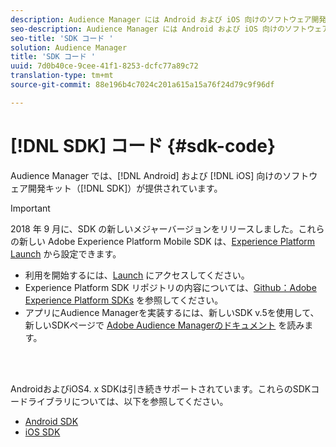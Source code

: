 ```yaml
---
description: Audience Manager には Android および iOS 向けのソフトウェア開発キットが提供されています。
seo-description: Audience Manager には Android および iOS 向けのソフトウェア開発キットが提供されています。
seo-title: 'SDK コード '
solution: Audience Manager
title: 'SDK コード '
uuid: 7d0b40ce-9cee-41f1-8253-dcfc77a89c72
translation-type: tm+mt
source-git-commit: 88e196b4c7024c201a615a15a76f24d79c9f96df

---
```



# [!DNL SDK] コード {#sdk-code}

Audience Manager では、[!DNL Android] および [!DNL iOS] 向けのソフトウェア開発キット（[!DNL SDK]）が提供されています。

>[!IMPORTANT]
>
>2018 年 9 月に、SDK の新しいメジャーバージョンをリリースしました。これらの新しい Adobe Experience Platform Mobile SDK は、[Experience Platform Launch](https://www.adobe.com/experience-platform/launch.html) から設定できます。

* 利用を開始するには、[Launch](https://launch.adobe.com/) にアクセスしてください。
* Experience Platform SDK リポジトリの内容については、[Github：Adobe Experience Platform SDKs](https://github.com/Adobe-Marketing-Cloud/acp-sdks) を参照してください。
* アプリにAudience Managerを実装するには、新しいSDK v.5を使用して、新しいSDKページで [Adobe Audience Managerのドキュメント](https://aep-sdks.gitbook.io/docs/using-mobile-extensions/adobe-audience-manager) を読みます。

<br> 

AndroidおよびiOS4. x SDKは引き続きサポートされています。これらのSDKコードライブラリについては、以下を参照してください。

* [Android SDK](https://docs.adobe.com/content/help/en/mobile-services/android/overview.html)
* [iOS SDK](https://docs.adobe.com/content/help/en/mobile-services/ios/overview.html)